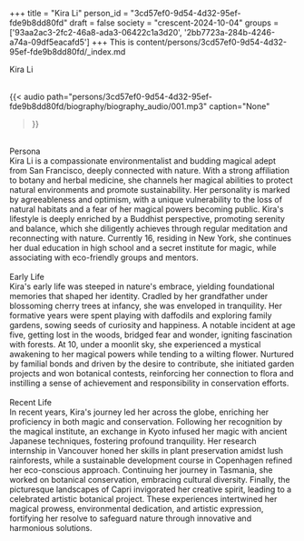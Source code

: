 +++
title = "Kira Li"
person_id = "3cd57ef0-9d54-4d32-95ef-fde9b8dd80fd"
draft = false
society = "crescent-2024-10-04"
groups = ['93aa2ac3-2fc2-46a8-ada3-06422c1a3d20', '2bb7723a-284b-4246-a74a-09df5eacafd5']
+++
This is content/persons/3cd57ef0-9d54-4d32-95ef-fde9b8dd80fd/_index.md

<script>
(function() {
    const personId = "3cd57ef0-9d54-4d32-95ef-fde9b8dd80fd";
    const societyId = "crescent-2024-10-04";

    // Set the selected person and society in localStorage
    localStorage.setItem('selectedPerson', personId);
    localStorage.setItem('selectedSociety', societyId);

    // Automatically set the dropdowns based on this person's data
    const societySelect = document.getElementById('society-select');
    const personSelect = document.getElementById('person-select');

    if (societySelect) {
    societySelect.value = societyId;
    }
    if (personSelect) {
    personSelect.value = personId;
    }
})();
</script><div class="h1_1_right">Kira Li</div><br>
{{< audio
    path="persons/3cd57ef0-9d54-4d32-95ef-fde9b8dd80fd/biography/biography_audio/001.mp3" 
    caption="None"
>}}
<br>
<div class="h2">Persona</div><div class="plain">Kira Li is a compassionate environmentalist and budding magical adept from San Francisco, deeply connected with nature. With a strong affiliation to botany and herbal medicine, she channels her magical abilities to protect natural environments and promote sustainability. Her personality is marked by agreeableness and optimism, with a unique vulnerability to the loss of natural habitats and a fear of her magical powers becoming public. Kira's lifestyle is deeply enriched by a Buddhist perspective, promoting serenity and balance, which she diligently achieves through regular meditation and reconnecting with nature. Currently 16, residing in New York, she continues her dual education in high school and a secret institute for magic, while associating with eco-friendly groups and mentors.</div><br>
<div class="h2">Early Life</div><div class="plain">Kira's early life was steeped in nature's embrace, yielding foundational memories that shaped her identity. Cradled by her grandfather under blossoming cherry trees at infancy, she was enveloped in tranquility. Her formative years were spent playing with daffodils and exploring family gardens, sowing seeds of curiosity and happiness. A notable incident at age five, getting lost in the woods, bridged fear and wonder, igniting fascination with forests. At 10, under a moonlit sky, she experienced a mystical awakening to her magical powers while tending to a wilting flower. Nurtured by familial bonds and driven by the desire to contribute, she initiated garden projects and won botanical contests, reinforcing her connection to flora and instilling a sense of achievement and responsibility in conservation efforts.</div><br>
<div class="h2">Recent Life</div><div class="plain">In recent years, Kira's journey led her across the globe, enriching her proficiency in both magic and conservation. Following her recognition by the magical institute, an exchange in Kyoto infused her magic with ancient Japanese techniques, fostering profound tranquility. Her research internship in Vancouver honed her skills in plant preservation amidst lush rainforests, while a sustainable development course in Copenhagen refined her eco-conscious approach. Continuing her journey in Tasmania, she worked on botanical conservation, embracing cultural diversity. Finally, the picturesque landscapes of Capri invigorated her creative spirit, leading to a celebrated artistic botanical project. These experiences intertwined her magical prowess, environmental dedication, and artistic expression, fortifying her resolve to safeguard nature through innovative and harmonious solutions.</div><br>
